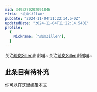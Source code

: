 ```yaml
---
mid: 3493270202091846
title: "疏岚Sillen"
pubDate: "2024-11-04T11:22:14.540Z"
updatedDate: "2024-11-04T11:22:14.540Z"
profile:
  {
    Nickname: ["疏岚Sillen"],
  }
---
```


关注[疏岚Sillen](https://space.bilibili.com/3493270202091846)谢谢喵~ 关注[疏岚Sillen](https://space.bilibili.com/3493270202091846)谢谢喵~

## 此条目有待补充
你可以在[这里](https://github.com/Yuhanawa/VTuber.ICU-Content/edit/master/v/疏岚Sillen/index.md)编辑本文
